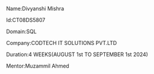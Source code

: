 Name:Divyanshi Mishra 

Id:CT08DS5807

Domain:SQL

Company:CODTECH IT SOLUTIONS PVT.LTD

Duration:4 WEEKS(AUGUST 1st TO SEPTEMBER 1st 2024)

Mentor:Muzammil Ahmed

